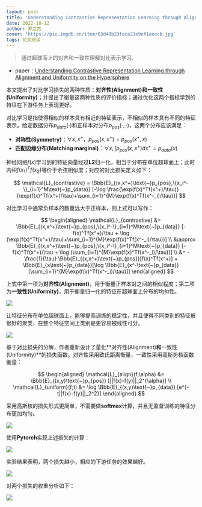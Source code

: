 ```yaml
---
layout: post
title: 'Understanding Contrastive Representation Learning through Alignment and Uniformity on the Hypersphere'
date: 2022-10-12
author: 郑之杰
cover: 'https://pic.imgdb.cn/item/63d48b23face21e9ef1eeecb.jpg'
tags: 论文阅读
---
```


> 通过超球面上的对齐和一致性理解对比表示学习.

- paper：[Understanding Contrastive Representation Learning through Alignment and Uniformity on the Hypersphere](https://arxiv.org/abs/2005.10242)

本文提出了对比学习损失的两种性质：**对齐性(Alignment)**和**一致性(Uniformity)**；并提出了衡量这两种性质的评价指标；通过优化这两个指标学到的特征在下游任务上表现更好。

对比学习是指使得相似的样本具有相近的特征表示，不相似的样本具有不同的特征表示。给定数据分布$p_{data}(\cdot)$和正样本对分布$p_{pos}(\cdot,\cdot)$，这两个分布应该满足：
- **对称性(Symmetry)**：$\forall x,x^+，p_{pos}(x,x^+)=p_{pos}(x^+,x)$
- **匹配边缘分布(Matching marginal)**：$\forall x,\int p_{pos}(x,x^+)dx^+ = p_{data}(x)$

神经网络$f(x)$学习到的特征向量经过**L2**归一化，相当于分布在单位超球面上；此时内积$f(x_1)^Tf(x_2)$等价于余弦相似度；对应的对比损失定义如下：

$$ \mathcal{L}_{contrastive} = \Bbb{E}_{(x,x^+)\text{~}p_{pos},\{x_i^-\}_{i=1}^M\text{~}p_{data}} [-\log \frac{\exp(f(x)^Tf(x^+)/\tau)}{\exp(f(x)^Tf(x^+)/\tau)+\sum_{i=1}^{M}\exp(f(x)^Tf(x^-_i)/\tau)}] $$

对比学习中通常负样本的数量远大于正样本，则上式可以写作：

$$ \begin{aligned} \mathcal{L}_{contrastive} &= \Bbb{E}_{(x,x^+)\text{~}p_{pos},\{x_i^-\}_{i=1}^M\text{~}p_{data}} [- f(x)^Tf(x^+)/\tau + \log (\exp(f(x)^Tf(x^+)/\tau)+\sum_{i=1}^{M}\exp(f(x)^Tf(x^-_i)/\tau))] \\ &\approx \Bbb{E}_{(x,x^+)\text{~}p_{pos},\{x_i^-\}_{i=1}^M\text{~}p_{data}} [- f(x)^Tf(x^+)/\tau + \log (\sum_{i=1}^{M}\exp(f(x)^Tf(x^-_i)/\tau))] \\ &= -\frac{1}{\tau} \Bbb{E}_{(x,x^+)\text{~}p_{pos}}[f(x)^Tf(x^+)] + \Bbb{E}_{x\text{~}p_{data}}[\log \Bbb{E}_{x^-\text{~}p_{data}}[\sum_{i=1}^{M}\exp(f(x)^Tf(x^-_i)/\tau)]] \end{aligned} $$

上式中第一项为**对齐性(Alignment)**，用于衡量正样本对之间的相似程度；第二项为**一致性(Uniformity)**，用于衡量归一化的特征在超球面上分布的均匀性。

![](https://pic.imgdb.cn/item/63d4917eface21e9ef2ca8e7.jpg)

让特征分布在单位超球面上，能够提高训练的稳定性，并且使得不同类别的特征被很好的聚类，在整个特征空间上类别是更容易被线性可分。

![](https://pic.imgdb.cn/item/63d492aeface21e9ef2ef0f6.jpg)

基于对比损失的分解，作者重新设计了量化**对齐性(Alignment)**和**一致性(Uniformity)**的损失函数。对齐性采用欧氏距离衡量，一致性采用高斯势核函数衡量：

$$ \begin{aligned} \mathcal{L}_{align}(f;\alpha) &=  \Bbb{E}_{(x,y)\text{~}p_{pos}} [||f(x)-f(y)||_2^{\alpha}] \\ \mathcal{L}_{uniform}(f;t) &= \log \Bbb{E}_{(x,y)\text{~}p_{data}} [e^{-t||f(x)-f(y)||_2^2}] \end{aligned} $$

采用高斯核的损失形式更简单，不需要做**softmax**计算，并且无监督训练的特征分布更加均匀。

![](https://pic.imgdb.cn/item/63d49573face21e9ef34a00a.jpg)

使用**Pytorch**实现上述损失的计算：

![](https://pic.imgdb.cn/item/63d49640face21e9ef363ab4.jpg)

实验结果表明，两个损失越小，相应的下游任务的效果越好。

![](https://pic.imgdb.cn/item/63d4975cface21e9ef387927.jpg)

对两个损失的权重分析如下：

![](https://pic.imgdb.cn/item/63d4972aface21e9ef380fc7.jpg)
